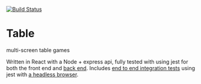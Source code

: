 
[![Build Status](https://travis-ci.org/joejknowles/Table.svg?branch=master)](https://travis-ci.org/joejknowles/Table)
# Table
multi-screen table games

Written in React with a Node + express api, fully tested with using jest for both the front end and [back end](https://github.com/joejknowles/Table/tree/master/tests/unit). Includes [end to end integration tests](https://github.com/joejknowles/Table/tree/master/tests/features) using jest with [a headless browser](https://github.com/joejknowles/Table/blob/master/tests/browser/phantom.js).
